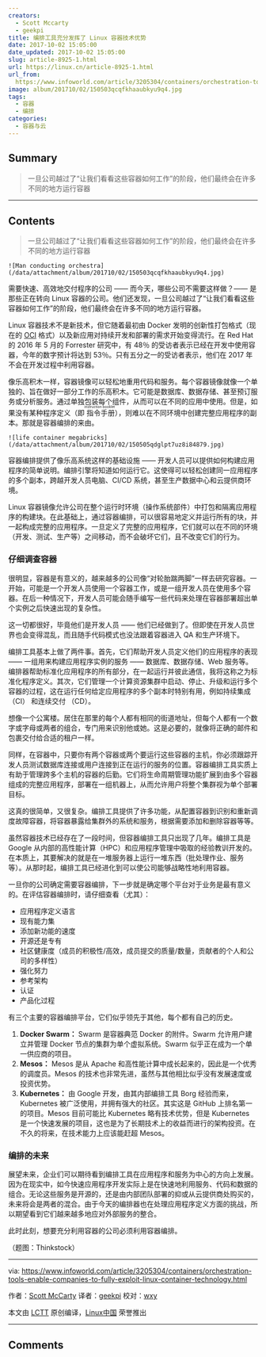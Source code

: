 ```yaml
---
creators:
  - Scott Mccarty
  - geekpi
title: 编排工具充分发挥了 Linux 容器技术优势
date: 2017-10-02 15:05:00
date_updated: 2017-10-02 15:05:00
slug: article-8925-1.html
url: https://linux.cn/article-8925-1.html
url_from: 
  https://www.infoworld.com/article/3205304/containers/orchestration-tools-enable-companies-to-fully-exploit-linux-container-technology.html
image: album/201710/02/150503qcqfkhaaubkyu9q4.jpg
tags:
  - 容器
  - 编排
categories:
  - 容器与云
---
```


## Summary

> 一旦公司越过了“让我们看看这些容器如何工作”的阶段，他们最终会在许多不同的地方运行容器

***

<!-- more -->

## Contents

> 
> 一旦公司越过了“让我们看看这些容器如何工作”的阶段，他们最终会在许多不同的地方运行容器
> 
> 
> 

`![Man conducting orchestra](/data/attachment/album/201710/02/150503qcqfkhaaubkyu9q4.jpg)`

需要快速、高效地交付程序的公司 —— 而今天，哪些公司不需要这样做？—— 是那些正在转向 Linux 容器的公司。他们还发现，一旦公司越过了“让我们看看这些容器如何工作”的阶段，他们最终会在许多不同的地方运行容器。

Linux 容器技术不是新技术，但它随着最初由 Docker 发明的创新性打包格式（现在的 [OCI](https://github.com/opencontainers/image-spec) 格式）以及新应用对持续开发和部署的需求开始变得流行。在 Red Hat 的 2016 年 5 月的 Forrester 研究中，有 48％ 的受访者表示已经在开发中使用容器，今年的数字预计将达到 53％。只有五分之一的受访者表示，他们在 2017 年不会在开发过程中利用容器。

像乐高积木一样，容器镜像可以轻松地重用代码和服务。每个容器镜像就像一个单独的、旨在做好一部分工作的乐高积木。它可能是数据库、数据存储、甚至预订服务或分析服务。通过单独包装每个组件，从而可以在不同的应用中使用。但是，如果没有某种程序定义（即<ruby> 指令手册 <rt>  instruction booklet </rt></ruby>），则难以在不同环境中创建完整应用程序的副本。那就是容器编排的来由。

`![life container megabricks](/data/attachment/album/201710/02/150505qdglpt7uz8i84879.jpg)`

容器编排提供了像乐高系统这样的基础设施 —— 开发人员可以提供如何构建应用程序的简单说明。编排引擎将知道如何运行它。这使得可以轻松创建同一应用程序的多个副本，跨越开发人员电脑、CI/CD 系统，甚至生产数据中心和云提供商环境。

Linux 容器镜像允许公司在整个运行时环境（操作系统部件）中打包和隔离应用程序的构建块。在此基础上，通过容器编排，可以很容易地定义并运行所有的块，并一起构成完整的应用程序。一旦定义了完整的应用程序，它们就可以在不同的环境（开发、测试、生产等）之间移动，而不会破坏它们，且不改变它们的行为。

### 仔细调查容器

很明显，容器是有意义的，越来越多的公司像“对轮胎踹两脚”一样去研究容器。一开始，可能是一个开发人员使用一个容器工作，或是一组开发人员在使用多个容器。在后一种情况下，开发人员可能会随手编写一些代码来处理在容器部署超出单个实例之后快速出现的复杂性。

这一切都很好，毕竟他们是开发人员 —— 他们已经做到了。但即使在开发人员世界也会变得混乱，而且随手代码模式也没法跟着容器进入 QA 和生产环境下。

编排工具基本上做了两件事。首先，它们帮助开发人员定义他们的应用程序的表现 —— 一组用来构建应用程序实例的服务 —— 数据库、数据存储、Web 服务等。编排器帮助标准化应用程序的所有部分，在一起运行并彼此通信，我将这称之为标准化程序定义。其次，它们管理一个计算资源集群中启动、停止、升级和运行多个容器的过程，这在运行任何给定应用程序的多个副本时特别有用，例如持续集成 （CI） 和连续交付 （CD）。

想像一个公寓楼。居住在那里的每个人都有相同的街道地址，但每个人都有一个数字或字母或两者的组合，专门用来识别他或她。这是必要的，就像将正确的邮件和包裹交付给合适的租户一样。

同样，在容器中，只要你有两个容器或两个要运行这些容器的主机，你必须跟踪开发人员测试数据库连接或用户连接到正在运行的服务的位置。容器编排工具实质上有助于管理跨多个主机的容器的后勤。它们将生命周期管理功能扩展到由多个容器组成的完整应用程序，部署在一组机器上，从而允许用户将整个集群视为单个部署目标。

这真的很简单，又很复杂。编排工具提供了许多功能，从配置容器到识别和重新调度故障容器​​，将容器暴露给集群外的系统和服务，根据需要添加和删除容器等等。

虽然容器技术已经存在了一段时间，但容器编排工具只出现了几年。编排工具是 Google 从内部的高性能计算（HPC）和应用程序管理中吸取的经验教训开发的。在本质上，其要解决的就是在一堆服务器上运行一堆东西（批处理作业、服务等）。从那时起，编排工具已经进化到可以使公司能够战略性地利用容器。

一旦你的公司确定需要容器编排，下一步就是确定哪个平台对于业务是最有意义的。在评估容器编排时，请仔细查看（尤其）：

* 应用程序定义语言
* 现有能力集
* 添加新功能的速度
* 开源还是专有
* 社区健康度（成员的积极性/高效，成员提交的质量/数量，贡献者的个人和公司的多样性）
* 强化努力
* 参考架构
* 认证
* 产品化过程

有三个主要的容器编排平台，它们似乎领先于其他，每个都有自己的历史。

1. **Docker Swarm：** Swarm 是容器典范 Docker 的附件。Swarm 允许用户建立并管理 Docker 节点的集群为单个虚拟系统。Swarm 似乎正在成为一个单一供应商的项目。
2. **Mesos：** Mesos 是从 Apache 和高性能计算中成长起来的，因此是一个优秀的调度员。Mesos 的技术也非常先进，虽然与其他相比似乎没有发展速度或投资优势。
3. **Kubernetes：** 由 Google 开发，由其内部编排工具 Borg 经验而来，Kubernetes 被广泛使用，并拥有强大的社区。其实这是 GitHub 上排名第一的项目。Mesos 目前可能比 Kubernetes 略有技术优势，但是 Kubernetes 是一个快速发展的项目，这也是为了长期技术上的收益而进行的架构投资。在不久的将来，在技术能力上应该能赶超 Mesos。

### 编排的未来

展望未来，企业们可以期待看到编排工具在应用程序和服务为中心的方向上发展。因为在现实中，如今快速应用程序开发实际上是在快速地利用服务、代码和数据的组合。无论这些服务是开源的，还是由内部团队部署的抑或从云提供商处购买的，未来将会是两者的混合。由于今天的编排器也在处理应用程序定义方面的挑战，所以期望看到它们越来越多地应对外部服务的整合。

此时此刻，想要充分利用容器的公司必须利用容器编排。

（题图：Thinkstock）

---

via: <https://www.infoworld.com/article/3205304/containers/orchestration-tools-enable-companies-to-fully-exploit-linux-container-technology.html>

作者：[Scott McCarty](https://www.infoworld.com/author/Scott-McCarty/) 译者：[geekpi](https://github.com/geekpi) 校对：[wxy](https://github.com/wxy)

本文由 [LCTT](https://github.com/LCTT/TranslateProject) 原创编译，[Linux中国](https://linux.cn/) 荣誉推出

***

## Comments
